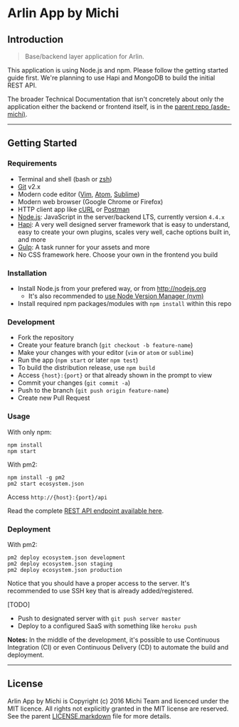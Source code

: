Arlin App by Michi
==================

Introduction
------------

> Base/backend layer application for Arlin.

This application is using Node.js and npm. Please follow the getting started guide first. We're planning to use Hapi and MongoDB to build the initial REST API.

The broader Technical Documentation that isn't concretely about only the application either the backend or frontend itself, is in the [parent repo (asde-michi)](https://github.com/gunadarma-academy/asde-michi#technical-documentation).

*  *  *  *  *  *  *  *  *  *  *  *  *  *  *  *  *  *  *  *

Getting Started
---------------

### Requirements

+ Terminal and shell (bash or [zsh](http://www.zsh.org))
+ [Git](http://git-scm.com) v2.x
+ Modern code editor ([Vim](http://vim.org), [Atom](https://atom.io), [Sublime](https://sublimetext.com))
+ Modern web browser (Google Chrome or Firefox)
+ HTTP client app like [cURL](https://curl.haxx.se) or [Postman](https://getpostman.com)
+ [Node.js](http://nodejs.org): JavaScript in the server/backend LTS, currently version `4.4.x`
+ [Hapi](http://hapijs.com): A very well designed server framework that is easy to understand, easy to create your own plugins, scales very well, cache options built in, and more
+ [Gulp](http://gulpjs.com): A task runner for your assets and more
+ No CSS framework here. Choose your own in the frontend you build

### Installation

+ Install Node.js from your prefered way, or from <http://nodejs.org>
  + It's also recommended to [use Node Version Manager (nvm)](https://github.com/creationix/nvm)
+ Install required npm packages/modules with `npm install` within this repo

### Development

+ Fork the repository
+ Create your feature branch (`git checkout -b feature-name`)
+ Make your changes with your editor (`vim` or `atom` or `sublime`)
+ Run the app (`npm start` or later `npm test`)
+ To build the distribution release, use `npm build`
+ Access `{host}:{port}` or that already shown in the prompt to view
+ Commit your changes (`git commit -a`)
+ Push to the branch (`git push origin feature-name`)
+ Create new Pull Request

### Usage

With only npm:

```
npm install
npm start
```

With pm2:

```
npm install -g pm2
pm2 start ecosystem.json
```

Access `http://{host}:{port}/api`

Read the complete [REST API endpoint available here](API.markdown).

### Deployment

With pm2:

```
pm2 deploy ecosystem.json development
pm2 deploy ecosystem.json staging
pm2 deploy ecosystem.json production
```

Notice that you should have a proper access to the server. It's recommended to use SSH key that is already added/registered.

[TODO]

+ Push to designated server with `git push server master`
+ Deploy to a configured SaaS with something like `heroku push`

**Notes:** In the middle of the development, it's possible to use Continuous Integration (CI) or even Continuous Delivery (CD) to automate the build and deployment.

*  *  *  *  *  *  *  *  *  *  *  *  *  *  *  *  *  *  *  *

License
-------

Arlin App by Michi is Copyright (c) 2016 Michi Team and licenced under the MIT licence. All rights not explicitly granted in the MIT license are reserved. See the parent [LICENSE.markdown](https://github.com/gunadarma-academy/asde-michi/blob/master/LICENSE.markdown) file for more details.
